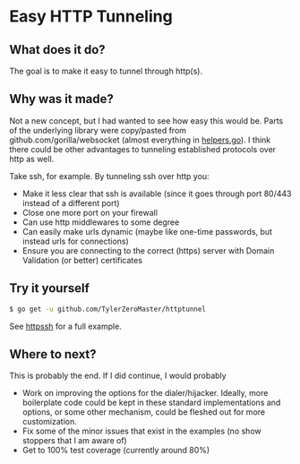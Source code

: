 # Easy HTTP Tunneling

## What does it do?

The goal is to make it easy to tunnel through http(s).

## Why was it made?

Not a new concept, but I had wanted to see how easy this would be. Parts of the underlying library were copy/pasted from github.com/gorilla/websocket (almost everything in [helpers.go](./helpers.go)). I think there could be other advantages to tunneling established protocols over http as well. 

Take ssh, for example. By tunneling ssh over http you:

- Make it less clear that ssh is available (since it goes through port 80/443 instead of a different port)
- Close one more port on your firewall
- Can use http middlewares to some degree
- Can easily make urls dynamic (maybe like one-time passwords, but instead urls for connections)
- Ensure you are connecting to the correct (https) server with Domain Validation (or better) certificates

## Try it yourself

```sh
$ go get -u github.com/TylerZeroMaster/httptunnel
```

See [httpssh](https://github.com/TylerZeroMaster/httpssh) for a full example.


## Where to next?

This is probably the end. If I did continue, I would probably
- Work on improving the options for the dialer/hijacker. Ideally, more boilerplate code could be kept in these standard implementations and options, or some other mechanism, could be fleshed out for more customization.
- Fix some of the minor issues that exist in the examples (no show stoppers that I am aware of)
- Get to 100% test coverage (currently around 80%)
